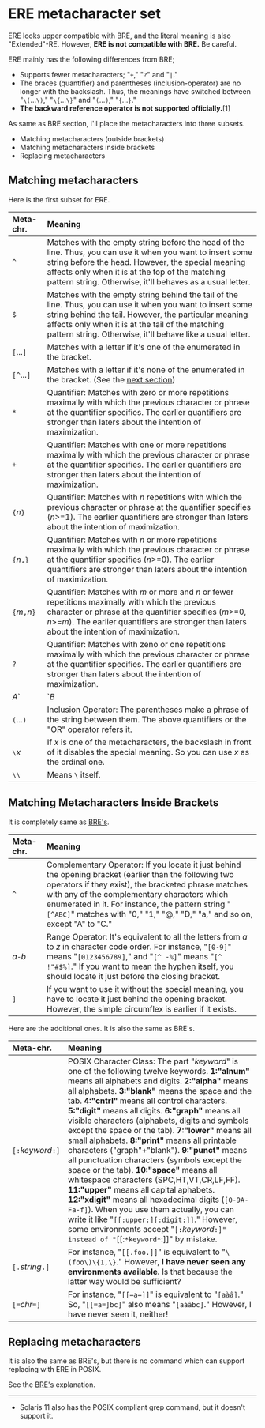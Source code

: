 # ERE metacharacter set

ERE looks upper compatible with BRE, and the literal meaning is also "Extended"-RE. However, **ERE is not compatible with BRE.** Be careful.

ERE mainly has the following differences from BRE;

* Supports fewer metacharacters; "`+`," "`?`" and  "`|`."
* The braces (quantifier) and parentheses (inclusion-operator) are no longer with the backslash. Thus, the meanings have switched between "`\(`...`\)`," "`\{`...`\}`" and "`(`...`)`," "`{`...`}`."
* **The backward reference operator is not supported officially.**[1]

As same as BRE section, I'll place the metacharacters into three subsets.

* Matching metacharacters (outside brackets)
* Matching metacharacters inside brackets
* Replacing metacharacters


## Matching metacharacters

Here is the first subset for ERE.

| Meta-chr.       | Meaning                                     |
| :---            | :---                                        |
| `^`             | Matches with the empty string before the head of the line. Thus, you can use it when you want to insert some string before the head. However, the special meaning affects only when it is at the top of the matching pattern string. Otherwise, it'll behaves as a usual letter. |
| `$`             | Matches with the empty string behind the tail of the line. Thus, you can use it when you want to insert some string behind the tail. However, the particular meaning affects only when it is at the tail of the matching pattern string. Otherwise, it'll behave like a usual letter. |
| `[`...`]`       | Matches with a letter if it's one of the enumerated in the bracket. |
| `[^`...`]`      | Matches with a letter if it's none of the enumerated in the bracket. (See the [next section](#Matching-Metacharacters-Inside-Brackets)) |
| `*`             | Quantifier: Matches with zero or more repetitions maximally with which the previous character or phrase at the quantifier specifies. The earlier quantifiers are stronger than laters about the intention of maximization. |
| `+`             | Quantifier: Matches with one or more repetitions maximally with which the previous character or phrase at the quantifier specifies. The earlier quantifiers are stronger than laters about the intention of maximization. |
| `{`*n*`}`       | Quantifier: Matches with *n* repetitions with which the previous character or phrase at the quantifier specifies (*n*>=1). The earlier quantifiers are stronger than laters about the intention of maximization. |
| `{`*n*`,}`      | Quantifier: Matches with *n* or more repetitions maximally with which the previous character or phrase at the quantifier specifies (*n*>=0). The earlier quantifiers are stronger than laters about the intention of maximization. |
| `{`*m*`,`*n*`}` | Quantifier: Matches with *m* or more and *n* or fewer repetitions maximally with which the previous character or phrase at the quantifier specifies (*m*>=0, *n*>=*m*). The earlier quantifiers are stronger than laters about the intention of maximization. |
| `?`             | Quantifier: Matches with zeno or one repetitions maximally with which the previous character or phrase at the quantifier specifies. The earlier quantifiers are stronger than laters about the intention of maximization. |
| *A*`|`*B*       | "OR" Operator: It regards *A* and *B* as matching pattern strings, respectively. Then, it matches with *A* or *B*. The target scopes of the operator are generally to the head or tail of the pattern string, or, to the parentheses if they exist. For instance, "`^ABC|DEF$`" means not "`^(ABC|DEF)$`" but "`(^ABC)|(DEF$)`." *Additionally, there is a tip about which you have to be careful.* (See the [following section](21_note.md)) |
| `(`...`)`       | Inclusion Operator: The parentheses make a phrase of the string between them. The above quantifiers or the "OR" operator refers it. |
| `\`*x*          | If *x* is one of the metacharacters, the backslash in front of it disables the special meaning. So you can use *x* as the ordinal one. |
| `\\`            | Means `\` itself. |


## Matching Metacharacters Inside Brackets

It is completely same as [BRE's](11_BRE.md##Matching-Metacharacters-Inside-Brackets).

| Meta-chr.         | Meaning                                     |
| :---              | :---                                        |
| `^`               | Complementary Operator: If you locate it just behind the opening bracket (earlier than the following two operators if they exist), the bracketed phrase matches with any of the complementary characters which enumerated in it. For instance, the pattern string "`[^ABC]`" matches with "0," "1," "@," "D," "a," and so on, except "A" to "C." |
| *a*`-`*b*         | Range Operator: It's equivalent to all the letters from *a* to *z* in character code order. For instance, "`[0-9]`" means "`[0123456789]`," and "`[^ -%]`" means "`[^ !"#$%]`." If you want to mean the hyphen itself, you should locate it just before the closing bracket. |
| `]`               | If you want to use it without the special meaning, you have to locate it just behind the opening bracket. However, the simple circumflex is earlier if it exists. |

Here are the additional ones. It is also the same as BRE's.

| Meta-chr.         | Meaning                                     |
| :---              | :---                                        |
| `[:`*keyword*`:]` | POSIX Character Class: The part "*keyword*" is one of the following twelve keywords. **1:"alnum"** means all alphabets and digits. **2:"alpha"** means all alphabets. **3:"blank"** means the space and the tab. **4:"cntrl"** means all control characters. **5:"digit"** means all digits. **6:"graph"** means all visible characters (alphabets, digits and symbols except the space or the tab). **7:"lower"** means all small alphabets. **8:"print"** means all printable characters ("graph"+"blank"). **9:"punct"** means all punctuation characters (symbols except the space or the tab). **10:"space"** means all whitespace characters (SPC,HT,VT,CR,LF,FF). **11:"upper"** means all capital aphabets. **12:"xdigit"** means all hexadecimal digits (`[0-9A-Fa-f]`). When you use them actually, you can write it like "`[[:upper:][:digit:]]`." However, some environments accept "`[:`*keyword*`:]" instead of "`[[:`*keyword*`:]]" by mistake. |
| `[.`*string*`.]`  | For instance, "`[[.foo.]]`" is equivalent to "`\(foo\)\{1,\}`." However, **I have never seen any environments available.** Is that because the latter way would be sufficient? |
| `[=`*chr*`=]`     | For instance, "`[[=a=]]`" is equivalent to "`[aàâ]`." So, "`[[=a=]bc]`" also means "`[aàâbc]`." However, I have never seen it, neither! |


## Replacing metacharacters

It is also the same as BRE's, but there is no command which can support replacing with ERE in POSIX.

See the [BRE's](11_BRE.md##Matching-Metacharacters-Inside-Brackets) explanation.


---
* Solaris 11 also has the POSIX compliant grep command, but it doesn't support it.

